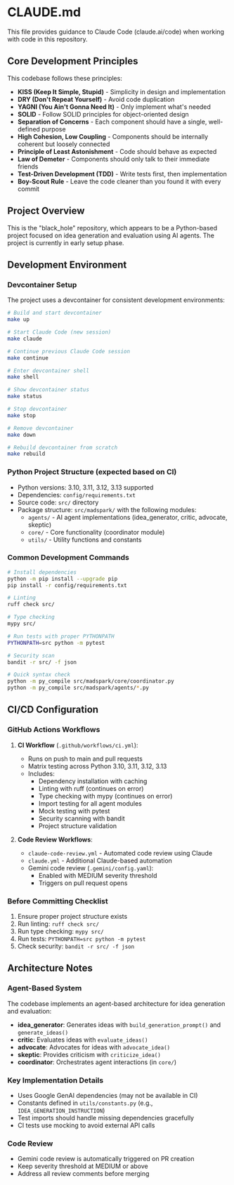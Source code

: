 # CLAUDE.md

This file provides guidance to Claude Code (claude.ai/code) when working with code in this repository.

## Core Development Principles

This codebase follows these principles:

- **KISS (Keep It Simple, Stupid)** - Simplicity in design and implementation
- **DRY (Don't Repeat Yourself)** - Avoid code duplication
- **YAGNI (You Ain't Gonna Need It)** - Only implement what's needed
- **SOLID** - Follow SOLID principles for object-oriented design
- **Separation of Concerns** - Each component should have a single, well-defined purpose
- **High Cohesion, Low Coupling** - Components should be internally coherent but loosely connected
- **Principle of Least Astonishment** - Code should behave as expected
- **Law of Demeter** - Components should only talk to their immediate friends
- **Test-Driven Development (TDD)** - Write tests first, then implementation
- **Boy-Scout Rule** - Leave the code cleaner than you found it with every commit

## Project Overview

This is the "black_hole" repository, which appears to be a Python-based project focused on idea generation and evaluation using AI agents. The project is currently in early setup phase.

## Development Environment

### Devcontainer Setup
The project uses a devcontainer for consistent development environments:

```bash
# Build and start devcontainer
make up

# Start Claude Code (new session)
make claude

# Continue previous Claude Code session
make continue

# Enter devcontainer shell
make shell

# Show devcontainer status
make status

# Stop devcontainer
make stop

# Remove devcontainer
make down

# Rebuild devcontainer from scratch
make rebuild
```

### Python Project Structure (expected based on CI)
- Python versions: 3.10, 3.11, 3.12, 3.13 supported
- Dependencies: `config/requirements.txt`
- Source code: `src/` directory
- Package structure: `src/madspark/` with the following modules:
  - `agents/` - AI agent implementations (idea_generator, critic, advocate, skeptic)
  - `core/` - Core functionality (coordinator module)
  - `utils/` - Utility functions and constants

### Common Development Commands

```bash
# Install dependencies
python -m pip install --upgrade pip
pip install -r config/requirements.txt

# Linting
ruff check src/

# Type checking
mypy src/

# Run tests with proper PYTHONPATH
PYTHONPATH=src python -m pytest

# Security scan
bandit -r src/ -f json

# Quick syntax check
python -m py_compile src/madspark/core/coordinator.py
python -m py_compile src/madspark/agents/*.py
```

## CI/CD Configuration

### GitHub Actions Workflows

1. **CI Workflow** (`.github/workflows/ci.yml`):
   - Runs on push to main and pull requests
   - Matrix testing across Python 3.10, 3.11, 3.12, 3.13
   - Includes:
     - Dependency installation with caching
     - Linting with ruff (continues on error)
     - Type checking with mypy (continues on error)
     - Import testing for all agent modules
     - Mock testing with pytest
     - Security scanning with bandit
     - Project structure validation

2. **Code Review Workflows**:
   - `claude-code-review.yml` - Automated code review using Claude
   - `claude.yml` - Additional Claude-based automation
   - Gemini code review (`.gemini/config.yaml`):
     - Enabled with MEDIUM severity threshold
     - Triggers on pull request opens

### Before Committing Checklist
1. Ensure proper project structure exists
2. Run linting: `ruff check src/`
3. Run type checking: `mypy src/`
4. Run tests: `PYTHONPATH=src python -m pytest`
5. Check security: `bandit -r src/ -f json`

## Architecture Notes

### Agent-Based System
The codebase implements an agent-based architecture for idea generation and evaluation:
- **idea_generator**: Generates ideas with `build_generation_prompt()` and `generate_ideas()`
- **critic**: Evaluates ideas with `evaluate_ideas()`
- **advocate**: Advocates for ideas with `advocate_idea()`
- **skeptic**: Provides criticism with `criticize_idea()`
- **coordinator**: Orchestrates agent interactions (in `core/`)

### Key Implementation Details
- Uses Google GenAI dependencies (may not be available in CI)
- Constants defined in `utils/constants.py` (e.g., `IDEA_GENERATION_INSTRUCTION`)
- Test imports should handle missing dependencies gracefully
- CI tests use mocking to avoid external API calls

### Code Review
- Gemini code review is automatically triggered on PR creation
- Keep severity threshold at MEDIUM or above
- Address all review comments before merging